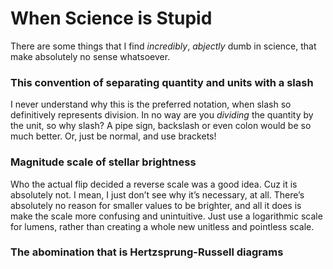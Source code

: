 # When Science is Stupid

There are some things that I find *incredibly*, *abjectly* dumb in science, that make absolutely no sense whatsoever.


### This convention of separating quantity and units with a slash
I never understand why this is the preferred notation, when slash so definitively represents division. In no way are you *dividing* the quantity by the unit, so why slash? A pipe sign, backslash or even colon would be so much better. Or, just be normal, and use brackets!

### Magnitude scale of stellar brightness
Who the actual flip decided a reverse scale was a good idea. Cuz it is absolutely not. I mean, I just don’t see why it’s necessary, at all. There’s absolutely no reason for smaller values to be brighter, and all it does is make the scale more confusing and unintuitive. Just use a logarithmic scale for lumens, rather than creating a whole new unitless and pointless scale.

### The abomination that is Hertzsprung-Russell diagrams


